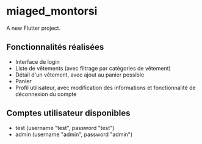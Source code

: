 # miaged_montorsi

A new Flutter project.

## Fonctionnalités réalisées
- Interface de login
- Liste de vêtements (avec filtrage par catégories de vêtement)
- Détail d'un vêtement, avec ajout au panier possible
- Panier
- Profil utilisateur, avec modification des informations et fonctionnalité de déconnexion du compte

## Comptes utilisateur disponibles
- test (username "test", password "test")
- admin (username "admin", password "admin")